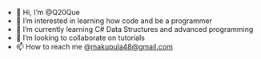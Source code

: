 - 👋 Hi, I’m @Q20Que
- 👀 I’m interested in learning how code and be a programmer
- 🌱 I’m currently learning C# Data Structures and advanced programming 
- 💞️ I’m looking to collaborate on tutorials
- 📫 How to reach me @makupula48@gmail.com

<!---
Q20Que/Q20Que is a ✨ special ✨ repository because its `README.md` (this file) appears on your GitHub profile.
You can click the Preview link to take a look at your changes.
--->
